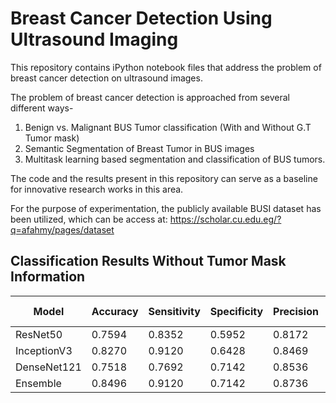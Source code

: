 # Breast Cancer Detection Using Ultrasound Imaging
This repository contains iPython notebook files that address the problem of breast cancer detection on ultrasound images. 

The problem of breast cancer detection is approached from several different ways- 

1. Benign vs. Malignant BUS Tumor classification (With and Without G.T Tumor mask)
2. Semantic Segmentation of Breast Tumor in BUS images
3. Multitask learning based segmentation and classification of BUS tumors. 

The code and the results present in this repository can serve as a baseline for innovative research works in this area.

For the purpose of experimentation, the publicly available BUSI dataset has been utilized, which can be access at: https://scholar.cu.edu.eg/?q=afahmy/pages/dataset

## Classification Results Without Tumor Mask Information

|Model      |Accuracy|Sensitivity|Specificity|Precision|Recall|F1 Score|AUC   |
|-----------|--------|-----------|-----------|---------|------|--------|------|
|ResNet50   |0.7594  |0.8352     |0.5952     |0.8172   |0.8352|0.826   |0.85  |
|InceptionV3|0.8270  |0.9120     |0.6428     |0.8469   |0.9120|0.8783  |0.8492|
|DenseNet121|0.7518  |0.7692     |0.7142     |0.8536   |0.7692|0.8092  |0.8330|
|Ensemble   |0.8496  |0.9120     |0.7142     |0.8736   |0.9120|0.8924  |0.8785|
